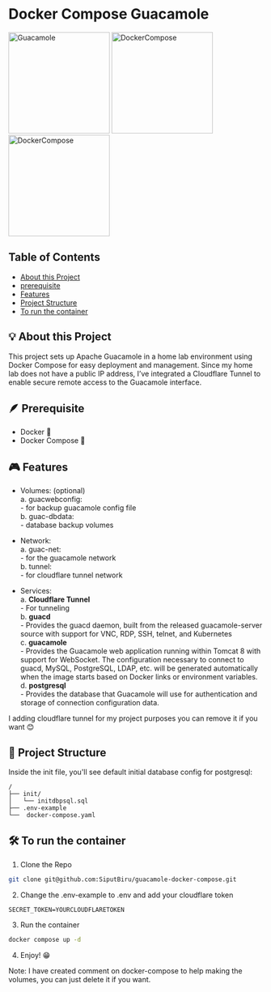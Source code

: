 # Docker Compose Guacamole

<span>
<img src="https://upload.wikimedia.org/wikipedia/commons/3/31/Apache_Guacamole_logo.png" width="200" alt="Guacamole"/>
<img src="https://raw.githubusercontent.com/docker/compose/main/logo.png" width="200" alt="DockerCompose"/>
<img src="https://upload.wikimedia.org/wikipedia/commons/thumb/2/29/Postgresql_elephant.svg/1200px-Postgresql_elephant.svg.png" width="200" alt="DockerCompose"/>
</span>

## Table of Contents
- [About this Project](#-about-the-project)
- [prerequisite](#-prerequisite)
- [Features](#-features)
- [Project Structure](#-project-structure)
- [To run the container](#️-to-run-the-container)

## 💡 About this Project

<p>
This project sets up Apache Guacamole in a home lab environment using Docker Compose for easy deployment and management. Since my home lab does not have a public IP address, I’ve integrated a Cloudflare Tunnel to enable secure remote access to the Guacamole interface.
<p>

## 🪶 Prerequisite
- Docker 🐋
- Docker Compose 🐳

## 🎮 Features

- Volumes: (optional) <br>
    a. guacwebconfig: <br>
        - for backup guacamole config file <br>
    b. guac-dbdata: <br>
        - database backup volumes <br>

- Network: <br>
    a. guac-net: <br>
        - for the guacamole network <br>
    b. tunnel: <br>
        - for cloudflare tunnel network <br>

- Services: <br>
    a. **Cloudflare Tunnel** <br>
        - For tunneling <br>
    b. **guacd** <br>
        - Provides the guacd daemon, built from the released guacamole-server source with support for VNC, RDP, SSH, telnet, and Kubernetes <br>
    c. **guacamole** <br>
        - Provides the Guacamole web application running within Tomcat 8 with support for WebSocket. The configuration necessary to connect to guacd, MySQL, PostgreSQL, LDAP, etc. will be generated automatically when the image starts based on Docker links or environment variables. <br>
    d. **postgresql** <br>
        - Provides the database that Guacamole will use for authentication and storage of connection configuration data. <br>

I adding cloudflare tunnel for my project purposes you can remove it if you want 😊

## 🚀 Project Structure

Inside the init file, you'll see default initial database config for postgresql:

```text
/
├── init/
│   └── initdbpsql.sql
├── .env-example
└──  docker-compose.yaml
```

## 🛠️ To run the container

1. Clone the Repo 
```bash
git clone git@github.com:SiputBiru/guacamole-docker-compose.git
```

2. Change the .env-example to .env and add your cloudflare token
```text
SECRET_TOKEN=YOURCLOUDFLARETOKEN
```

3. Run the container
```sh
docker compose up -d
```

4. Enjoy! 😁

Note: I have created comment on docker-compose to help making the volumes, you can just delete it if you want.